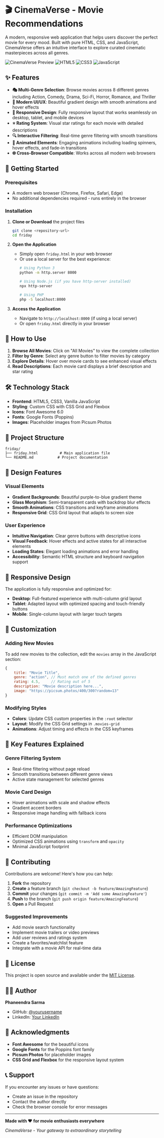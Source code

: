 # 🎬 CinemaVerse - Movie Recommendations

A modern, responsive web application that helps users discover the perfect movie for every mood. Built with pure HTML, CSS, and JavaScript, CinemaVerse offers an intuitive interface to explore curated cinematic masterpieces across all genres.

![CinemaVerse Preview](https://img.shields.io/badge/Status-Live-brightgreen)
![HTML5](https://img.shields.io/badge/HTML5-E34F26?style=for-the-badge&logo=html5&logoColor=white)
![CSS3](https://img.shields.io/badge/CSS3-1572B6?style=for-the-badge&logo=css3&logoColor=white)
![JavaScript](https://img.shields.io/badge/JavaScript-F7DF1E?style=for-the-badge&logo=javascript&logoColor=black)

## ✨ Features

- **🎭 Multi-Genre Selection**: Browse movies across 8 different genres including Action, Comedy, Drama, Sci-Fi, Horror, Romance, and Thriller
- **🎨 Modern UI/UX**: Beautiful gradient design with smooth animations and hover effects
- **📱 Responsive Design**: Fully responsive layout that works seamlessly on desktop, tablet, and mobile devices
- **⭐ Rating System**: Visual star ratings for each movie with detailed descriptions
- **🔍 Interactive Filtering**: Real-time genre filtering with smooth transitions
- **🎪 Animated Elements**: Engaging animations including loading spinners, hover effects, and fade-in transitions
- **🌐 Cross-Browser Compatible**: Works across all modern web browsers

## 🚀 Getting Started

### Prerequisites

- A modern web browser (Chrome, Firefox, Safari, Edge)
- No additional dependencies required - runs entirely in the browser

### Installation

1. **Clone or Download** the project files
   ```bash
   git clone <repository-url>
   cd friday
   ```

2. **Open the Application**
   - Simply open `friday.html` in your web browser
   - Or use a local server for the best experience:
     ```bash
     # Using Python 3
     python -m http.server 8000
     
     # Using Node.js (if you have http-server installed)
     npx http-server
     
     # Using PHP
     php -S localhost:8000
     ```

3. **Access the Application**
   - Navigate to `http://localhost:8000` (if using a local server)
   - Or open `friday.html` directly in your browser

## 🎯 How to Use

1. **Browse All Movies**: Click on "All Movies" to view the complete collection
2. **Filter by Genre**: Select any genre button to filter movies by category
3. **Explore Details**: Hover over movie cards to see enhanced visual effects
4. **Read Descriptions**: Each movie card displays a brief description and star rating

## 🛠️ Technology Stack

- **Frontend**: HTML5, CSS3, Vanilla JavaScript
- **Styling**: Custom CSS with CSS Grid and Flexbox
- **Icons**: Font Awesome 6.0
- **Fonts**: Google Fonts (Poppins)
- **Images**: Placeholder images from Picsum Photos

## 📁 Project Structure

```
friday/
├── friday.html          # Main application file
└── README.md           # Project documentation
```

## 🎨 Design Features

### Visual Elements
- **Gradient Backgrounds**: Beautiful purple-to-blue gradient theme
- **Glass Morphism**: Semi-transparent cards with backdrop blur effects
- **Smooth Animations**: CSS transitions and keyframe animations
- **Responsive Grid**: CSS Grid layout that adapts to screen size

### User Experience
- **Intuitive Navigation**: Clear genre buttons with descriptive icons
- **Visual Feedback**: Hover effects and active states for all interactive elements
- **Loading States**: Elegant loading animations and error handling
- **Accessibility**: Semantic HTML structure and keyboard navigation support

## 📱 Responsive Design

The application is fully responsive and optimized for:
- **Desktop**: Full-featured experience with multi-column grid layout
- **Tablet**: Adapted layout with optimized spacing and touch-friendly buttons
- **Mobile**: Single-column layout with larger touch targets

## 🔧 Customization

### Adding New Movies
To add new movies to the collection, edit the `movies` array in the JavaScript section:

```javascript
{
    title: "Movie Title",
    genre: "action", // Must match one of the defined genres
    rating: 4.5,     // Rating out of 5
    description: "Movie description here...",
    image: "https://picsum.photos/400/300?random=13"
}
```

### Modifying Styles
- **Colors**: Update CSS custom properties in the `:root` selector
- **Layout**: Modify the CSS Grid settings in `.movies-grid`
- **Animations**: Adjust timing and effects in the CSS keyframes

## 🌟 Key Features Explained

### Genre Filtering System
- Real-time filtering without page reload
- Smooth transitions between different genre views
- Active state management for selected genres

### Movie Card Design
- Hover animations with scale and shadow effects
- Gradient accent borders
- Responsive image handling with fallback icons

### Performance Optimizations
- Efficient DOM manipulation
- Optimized CSS animations using `transform` and `opacity`
- Minimal JavaScript footprint

## 🤝 Contributing

Contributions are welcome! Here's how you can help:

1. **Fork** the repository
2. **Create** a feature branch (`git checkout -b feature/AmazingFeature`)
3. **Commit** your changes (`git commit -m 'Add some AmazingFeature'`)
4. **Push** to the branch (`git push origin feature/AmazingFeature`)
5. **Open** a Pull Request

### Suggested Improvements
- Add movie search functionality
- Implement movie trailers or video previews
- Add user reviews and ratings system
- Create a favorites/watchlist feature
- Integrate with a movie API for real-time data

## 📄 License

This project is open source and available under the [MIT License](LICENSE).

## 👨‍💻 Author

**Phaneendra Sarma**
- GitHub: [@yourusername](https://github.com/yourusername)
- LinkedIn: [Your LinkedIn](https://linkedin.com/in/yourprofile)

## 🙏 Acknowledgments

- **Font Awesome** for the beautiful icons
- **Google Fonts** for the Poppins font family
- **Picsum Photos** for placeholder images
- **CSS Grid and Flexbox** for the responsive layout system

## 📞 Support

If you encounter any issues or have questions:
- Create an issue in the repository
- Contact the author directly
- Check the browser console for error messages

---

**Made with ❤️ for movie enthusiasts everywhere**

*CinemaVerse - Your gateway to extraordinary storytelling*
